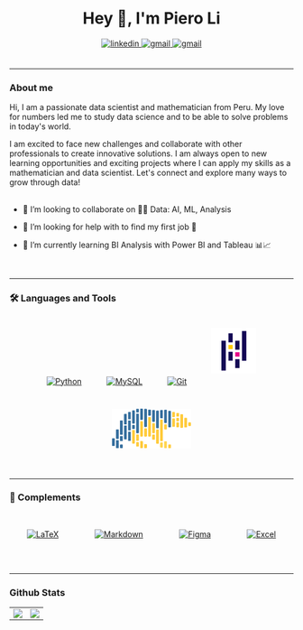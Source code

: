 # <div align="center">Hey 👋, I'm Piero Li</div>  
  
<div align="center">
<a href="https://linkedin.com/in/piero-fernando-li-llaja-76164b16b" target="_blank">
<img src=https://img.shields.io/badge/linkedin-%231E77B5.svg?&style=for-the-badge&logo=linkedin&logoColor=white alt=linkedin style="margin-bottom: 5px;" />
</a>
<a href="mailto:emprendedor040298@gmail.com" target="_blank">
<img src=https://img.shields.io/badge/Gmail-D14836?style=for-the-badge&logo=gmail&logoColor=white alt=gmail style="margin-bottom: 5px;" />
</a>  
<a href="mailto:pfernando99@hotmail.com" target="_blank">
<img src=https://img.shields.io/badge/Microsoft_Outlook-0078D4?style=for-the-badge&logo=microsoft-outlook&logoColor=white alt=gmail style="margin-bottom: 5px;" />
</a>  
</div>  
<br/>

---

### About me  
Hi, I am a passionate data scientist and mathematician from Peru. My love for numbers led me to study data science and to be able to solve problems in today's world.

I am excited to face new challenges and collaborate with other professionals to create innovative solutions. I am always open to new learning opportunities and exciting projects where I can apply my skills as a mathematician and data scientist. Let's connect and explore many ways to grow through data!  
<br/>


- 👯 I’m looking to collaborate on 👨‍💻 Data: AI, ML, Analysis  

- 🤝 I’m looking for help with to find my first job 💼  

- 🌱 I’m currently learning BI Analysis with Power BI and Tableau 📊📈  


</td>
<br/>

---

### 🛠 Languages and Tools  
<div align="center">  
    <a href="https://www.python.org/" target="_blank"><img style="margin: 20px" src="https://profilinator.rishav.dev/skills-assets/python-original.svg" alt="Python" height="80" /></a>  
    <a href="https://www.mysql.com/" target="_blank"><img style="margin: 20px" src="https://profilinator.rishav.dev/skills-assets/mysql-original-wordmark.svg" alt="MySQL" height="80" /></a>  
    <a href="[https://github.com/](https://git-scm.com/)" target="_blank"><img style="margin: 20px" src="https://profilinator.rishav.dev/skills-assets/git-scm-icon.svg" alt="Git" height="80" /></a>  
    <a href="https://pandas.pydata.org/" target="_blank"><img style="margin: 20px" src="https://raw.githubusercontent.com/devicons/devicon/2ae2a900d2f041da66e950e4d48052658d850630/icons/pandas/pandas-original.svg" alt="pandas" height="80"/> </a>
    <a href="https://www.pola.rs/" target="_blank"><img style="margin: 20px" src="https://raw.githubusercontent.com/pola-rs/polars-static/master/web/polars-logo-python.svg" alt="polars" height="70"/> </a>
</div>  
<br/>  

---

### 🌟 Complements  
<div align="center">  
    <a href="https://www.latex-project.org/" target="_blank"><img style="margin: 30px" src="https://upload.wikimedia.org/wikipedia/commons/2/25/LaTeX_logo.png" alt="LaTeX" height="30" /></a>  
    <a href="#" target="_blank"><img style="margin: 30px" src="https://upload.wikimedia.org/wikipedia/commons/4/48/Markdown-mark.svg" alt="Markdown" height="30" /></a>  
    <a href="https://www.figma.com" target="_blank"><img style="margin: 30px" src="https://upload.wikimedia.org/wikipedia/commons/3/33/Figma-logo.svg" alt="Figma" height="30" /></a>  
    <a href="#" target="_blank"><img style="margin: 30px" src="https://upload.wikimedia.org/wikipedia/commons/3/34/Microsoft_Office_Excel_%282019%E2%80%93present%29.svg" alt="Excel" height="30" /></a>
</div>  
<br/>

---

### Github Stats  
<table><tr><td valign="top" width="50%">

<img src="https://github-readme-stats.vercel.app/api?username=PedroLiLL&show_icons=true&count_private=true&hide_border=true" align="left" style="width: 100%" />

</td><td valign="top" width="50%">

<img src="https://github-readme-stats.vercel.app/api/top-langs/?username=PedroLiLL&hide_border=true&layout=compact" align="left" style="width: 100%" />

</td></tr></table>  

<br/>  

  

<br/>  
